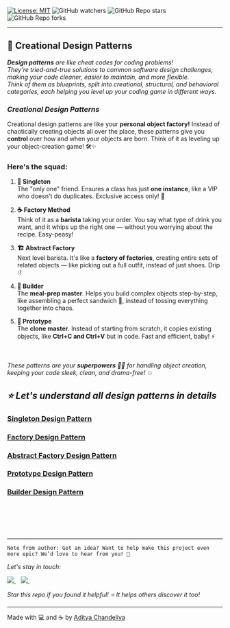 [![License: MIT](https://img.shields.io/badge/License-MIT-yellow.svg)](https://opensource.org/licenses/MIT)
![GitHub watchers](https://img.shields.io/github/watchers/absolute-bonkers/design-patterns-creational)
![GitHub Repo stars](https://img.shields.io/github/stars/absolute-bonkers/design-patterns-creational)
![GitHub Repo forks](https://img.shields.io/github/forks/absolute-bonkers/design-patterns-creational)

---

## 🎨 Creational Design Patterns

****Design patterns*** are like cheat codes for coding problems! <br/>
They’re tried-and-true solutions to common software design challenges,
making your code cleaner, easier to maintain, and more flexible. <br/>
Think of them as blueprints, split into creational, structural, and behavioral categories,
each helping you level up your coding game in different ways.*

### *Creational Design Patterns*

Creational design patterns are like your **personal object factory!** Instead of chaotically creating objects all over
the place, these patterns give you **control** over how and when your objects are born. Think of it as leveling up your
object-creation game! 🛠️✨

### Here's the squad:

1. **🥇 Singleton**  
   The "only one" friend. Ensures a class has just **one instance**, like a VIP who doesn't do duplicates. Exclusive
   access only! 🔑<br/>

2. **☕ Factory Method**  
   Think of it as a **barista** taking your order. You say what type of drink you want, and it whips up the right one —
   without you worrying about the recipe. Easy-peasy!

3. **🏗️ Abstract Factory**  
   Next level barista. It's like a **factory of factories**, creating entire sets of related objects — like picking out
   a full outfit, instead of just shoes. Drip 💧!

4. **🥪 Builder**  
   The **meal-prep master**. Helps you build complex objects step-by-step, like assembling a perfect sandwich 🥪, instead
   of tossing everything together into chaos.

5. **🧬 Prototype**  
   The **clone master**. Instead of starting from scratch, it copies existing objects, like **Ctrl+C and Ctrl+V** but in
   code. Fast and efficient, baby! ⚡

<br/>

*These patterns are your **superpowers** 🦸‍♂️ for handling object creation, keeping your code sleek, clean, and
drama-free! 💥*

## *⭐ Let's understand all design patterns in details*
### [Singleton Design Pattern](/dp-singleton/singleton.md)
### [Factory Design Pattern](/dp-factory/factory.md)
### [Abstract Factory Design Pattern](/dp-abstract-factory/abstract-factory.md)
### [Prototype Design Pattern](/dp-prototype/prototype.md)
### [Builder Design Pattern](/dp-builder/builder.md)



<br/>
<br/>
<br/>
<br/>

---
```Note from author: Got an idea? Want to help make this project even more epic? We’d love to hear from you! 🤩```

*Let's stay in touch:*

<p>
<a href="https://www.linkedin.com/in/adityachandeliya/">
    <img src="https://img.shields.io/badge/LinkedIn-0077B5?style=for-the-badge&logo=linkedin&logoColor=white" />
</a>&nbsp;&nbsp;
<a href="https://github.com/imchandeliya">
    <img src="https://img.shields.io/badge/GitHub-100000?style=for-the-badge&logo=github&logoColor=white" />
</a>&nbsp;&nbsp;
</p>

*Star this repo if you found it helpful! ⭐ It helps others discover it too!*

---

Made with 💻 and ☕ by [Aditya Chandeliya](https://github.com/imchandeliya)